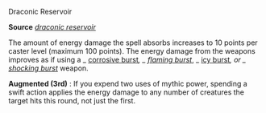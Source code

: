 Draconic Reservoir

**Source** [_draconic reservoir_](/pathfinderRPG/prd/advanced/spells/draconicReservoir.html#_draconic-reservoir-)

The amount of energy damage the spell absorbs increases to 10 points per caster level (maximum 100 points). The energy damage from the weapons improves as if using a _ [corrosive burst](/pathfinderRPG/prd/advanced/magicItems/weapons.html#_corrosive-burst)_, _ [flaming burst](/pathfinderRPG/prd/magicItems/weapons.html#_weapons-flaming-burst)_, _ [icy burst](/pathfinderRPG/prd/magicItems/weapons.html#_weapons-icy-burst)_, or _ [shocking burst](/pathfinderRPG/prd/magicItems/weapons.html#_weapons-shocking-burst)_ weapon.

**Augmented (3rd)** : If you expend two uses of mythic power, spending a swift action applies the energy damage to any number of creatures the target hits this round, not just the first.

